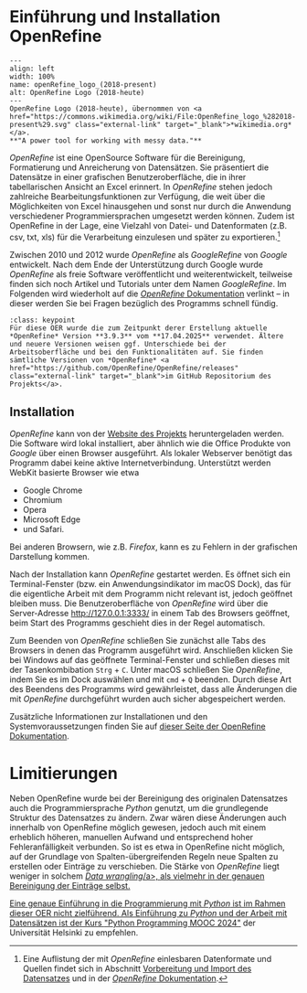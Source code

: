 # Einführung und Installation OpenRefine
```{figure} ../../assets/bereinigung/openRefine/einführung/OpenRefine_logo_(2018-present).svg
---
align: left
width: 100%
name: openRefine_logo_(2018-present)
alt: OpenRefine Logo (2018-heute)
---
OpenRefine Logo (2018-heute), übernommen von <a href="https://commons.wikimedia.org/wiki/File:OpenRefine_logo_%282018-present%29.svg" class="external-link" target="_blank">*wikimedia.org*</a>.
**"A power tool for working with messy data."**
```

*OpenRefine* ist eine OpenSource Software für die Bereinigung, Formatierung und Anreicherung von Datensätzen. Sie präsentiert die Datensätze in einer grafischen Benutzeroberfläche, die in ihrer tabellarischen Ansicht an Excel erinnert. In *OpenRefine* stehen jedoch zahlreiche Bearbeitungsfunktionen zur Verfügung, die weit über die Möglichkeiten von Excel hinausgehen und sonst nur durch die Anwendung verschiedener Programmiersprachen umgesetzt werden können. Zudem ist OpenRefine in der Lage, eine Vielzahl von Datei- und Datenformaten (z.B. csv, txt, xls) für die Verarbeitung einzulesen und später zu exportieren.[^1]

Zwischen 2010 und 2012 wurde *OpenRefine* als *GoogleRefine* von *Google* entwickelt. Nach dem Ende der Unterstützung durch Google wurde *OpenRefine* als freie Software veröffentlicht und weiterentwickelt, teilweise finden sich noch Artikel und Tutorials unter dem Namen *GoogleRefine*. 
Im Folgenden wird wiederholt auf die <a href="https://openrefine.org/docs" class="external-link" target="_blank">*OpenRefine* Dokumentation</a> verlinkt – in dieser werden Sie bei Fragen bezüglich des Programms schnell fündig.

```{admonition} OpenRefine Versionen
:class: keypoint
Für diese OER wurde die zum Zeitpunkt derer Erstellung aktuelle *OpenRefine* Version **3.9.3** vom **17.04.2025** verwendet. Ältere und neuere Versionen weisen ggf. Unterschiede bei der Arbeitsoberfläche und bei den Funktionalitäten auf. Sie finden sämtliche Versionen von *OpenRefine* <a href="https://github.com/OpenRefine/OpenRefine/releases" class="external-link" target="_blank">im GitHub Repositorium des Projekts</a>. 
```
## Installation

*OpenRefine* kann von der <a href="https://openrefine.org/download" class="external-link" target="_blank">Website des Projekts</a> heruntergeladen werden. Die Software wird lokal installiert, aber ähnlich wie die Office Produkte von *Google* über einen Browser ausgeführt. Als lokaler Webserver benötigt das Programm dabei keine aktive Internetverbindung. Unterstützt werden WebKit basierte Browser wie etwa

- Google Chrome
- Chromium
- Opera
- Microsoft Edge
- und Safari.

Bei anderen Browsern, wie z.B. *Firefox*, kann es zu Fehlern in der grafischen Darstellung kommen.

Nach der Installation kann *OpenRefine* gestartet werden. Es öffnet sich ein Terminal-Fenster (bzw. ein Anwendungsindikator im macOS Dock), das für die eigentliche Arbeit mit dem Programm nicht relevant ist, jedoch geöffnet bleiben muss. Die Benutzeroberfläche von *OpenRefine* wird über die Server-Adresse <a href="http://127.0.0.1:3333/" class="external-link" target="_blank">http://127.0.0.1:3333/</a> in einem Tab des Browsers geöffnet, beim Start des Programms geschieht dies in der Regel automatisch. 

Zum Beenden von *OpenRefine* schließen Sie zunächst alle Tabs des Browsers in denen das Programm ausgeführt wird. Anschließen klicken Sie bei Windows auf das geöffnete Terminal-Fenster und schließen dieses mit der Tasenkombibation `Strg` + `C`. Unter macOS schließen Sie *OpenRefine*, indem Sie es im Dock auswählen und mit `cmd` + `Q` beenden. Durch diese Art des Beendens des Programms wird gewährleistet, dass alle Änderungen die mit *OpenRefine* durchgeführt wurden auch sicher abgespeichert werden.

Zusätzliche Informationen zur Installationen und den Systemvoraussetzungen finden Sie auf <a href="https://openrefine.org/docs/manual/installing" class="external-link" target="_blank">dieser Seite der OpenRefine Dokumentation</a>.

# Limitierungen

Neben OpenRefine wurde bei der Bereinigung des originalen Datensatzes auch die Programmiersprache *Python* genutzt, um die grundlegende Struktur des Datensatzes zu ändern. Zwar wären diese Änderungen auch innerhalb von OpenRefine möglich gewesen, jedoch auch mit einem erheblich höheren, manuellen Aufwand und entsprechend hoher Fehleranfälligkeit verbunden. So ist es etwa in OpenRefine nicht möglich, auf der Grundlage von Spalten-übergreifenden Regeln neue Spalten zu erstellen oder Einträge zu verschieben. Die Stärke von *OpenRefine* liegt weniger in solchem <a href="https://en.wikipedia.org/wiki/Data_wrangling" class="external-link" target="_blank">*Data wrangling*/a>, als vielmehr in der genauen Bereinigung der Einträge selbst. 

Eine genaue Einführung in die Programmierung mit *Python* ist im Rahmen dieser OER nicht zielführend. Als Einführung zu *Python* und der Arbeit mit Datensätzen ist der Kurs <a href="https://programming-24.mooc.fi" class="external-link" target="_blank"> "Python Programming MOOC 2024"</a> der Universität Helsinki zu empfehlen.

[^1]: Eine Auflistung der mit *OpenRefine* einlesbaren Datenformate und Quellen findet sich in Abschnitt [Vorbereitung und Import des Datensatzes](2_import.md) und in der <a href="https://openrefine.org/docs/manual/starting" class="external-link" target="_blank">*OpenRefine* Dokumentation</a>. 